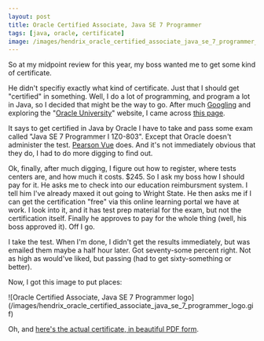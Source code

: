 ```yaml
---
layout: post
title: Oracle Certified Associate, Java SE 7 Programmer
tags: [java, oracle, certificate]
image: /images/hendrix_oracle_certified_associate_java_se_7_programmer_logo_large.png
---
```


So at my midpoint review for this year, my boss wanted me to get some kind of certificate.

He didn't specifiy exactly what kind of certificate. Just that I should get "certified" in something. Well, I do a lot of programming, and program a lot in Java, so I decided that might be the way to go. After much [Googling](https://www.google.com/search?q=java+certification) and exploring the "[Oracle University](https://education.oracle.com)" website, I came across [this page](https://education.oracle.com/pls/web_prod-plq-dad/db_pages.getpage?page_id=653&get_params=p_id:155#tabs-1-3).

It says to get certified in Java by Oracle I have to take and pass some exam called "Java SE 7 Programmer I 1Z0-803". Except that Oracle doesn't administer the test. [Pearson Vue](http://www.pearsonvue.com/) does. And it's not immediately obvious that they do, I had to do more digging to find out.

Ok, finally, after much digging, I figure out how to register, where tests centers are, and how much it costs. $245. So I ask my boss how I should pay for it. He asks me to check into our education reimbursment system. I tell him I've already maxed it out going to Wright State. He then asks me if I can get the certification "free" via this online learning portal we have at work. I look into it, and it has test prep material for the exam, but not the certification itself. Finally he approves to pay for the whole thing (well, his boss approved it). Off I go.

I take the test. When I'm done, I didn't get the results immediately, but was emailed them maybe a half hour later. Got seventy-some percent right. Not as high as would've liked, but passing (had to get sixty-something or better).

Now, I got this image to put places: 

<div class="certificate">![Oracle Certified Associate, Java SE 7 Programmer logo](/images/hendrix_oracle_certified_associate_java_se_7_programmer_logo.gif)</div>

Oh, and [here's the actual certificate, in beautiful PDF form](/pdfs/hendrix_oracle_certified_associate_java_se_7_programmer_ecertificate.pdf).
